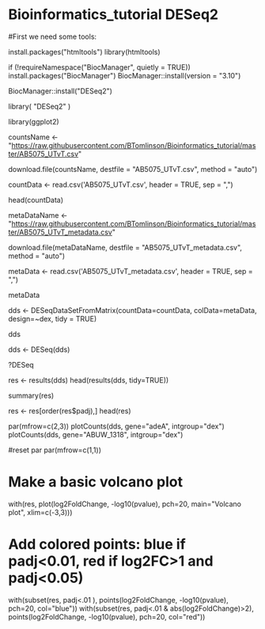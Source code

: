 # Bioinformatics_tutorial DESeq2

#First we need some tools:

install.packages("htmltools")
library(htmltools)

if (!requireNamespace("BiocManager", quietly = TRUE))
  install.packages("BiocManager")
BiocManager::install(version = "3.10")

BiocManager::install("DESeq2")

library( "DESeq2" )

library(ggplot2)

countsName <- "https://raw.githubusercontent.com/BTomlinson/Bioinformatics_tutorial/master/AB5075_UTvT.csv"

download.file(countsName, destfile = "AB5075_UTvT.csv", method = "auto")

countData <- read.csv('AB5075_UTvT.csv', header = TRUE, sep = ",")

head(countData)

metaDataName <- "https://raw.githubusercontent.com/BTomlinson/Bioinformatics_tutorial/master/AB5075_UTvT_metadata.csv"

download.file(metaDataName, destfile = "AB5075_UTvT_metadata.csv", method = "auto")

metaData <- read.csv('AB5075_UTvT_metadata.csv', header = TRUE, sep = ",")

metaData

dds <- DESeqDataSetFromMatrix(countData=countData,
                              colData=metaData,
                              design=~dex, tidy = TRUE)

dds                

dds <- DESeq(dds)

?DESeq

res <- results(dds)
head(results(dds, tidy=TRUE))

summary(res)

res <- res[order(res$padj),]
head(res)

par(mfrow=c(2,3))
plotCounts(dds, gene="adeA", intgroup="dex")
plotCounts(dds, gene="ABUW_1318", intgroup="dex")


#reset par
par(mfrow=c(1,1))
# Make a basic volcano plot
with(res, plot(log2FoldChange, -log10(pvalue), pch=20, main="Volcano plot", xlim=c(-3,3)))

# Add colored points: blue if padj<0.01, red if log2FC>1 and padj<0.05)
with(subset(res, padj<.01 ), points(log2FoldChange, -log10(pvalue), pch=20, col="blue"))
with(subset(res, padj<.01 & abs(log2FoldChange)>2), points(log2FoldChange, -log10(pvalue), pch=20, col="red"))
